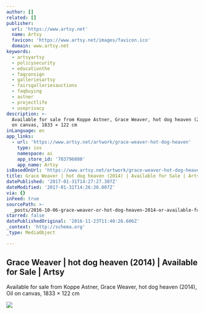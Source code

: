 ```yaml
---
author: []
related: []
publisher:
  url: 'https://www.artsy.net'
  name: Artsy
  favicon: 'https://www.artsy.net/images/favicon.ico'
  domain: www.artsy.net
keywords:
  - artsyartsy
  - policysecurity
  - educationthe
  - faqconsign
  - galleriesartsy
  - fairsgalleriesauctions
  - faqbuying
  - astner
  - projectlife
  - useprivacy
description: >-
  Available for sale from Koppe Astner, Grace Weaver, hot dog heaven (2014), Oil
  on canvas, 1833 × 122 cm
inLanguage: en
app_links:
  - url: 'https://www.artsy.net/artwork/grace-weaver-hot-dog-heaven'
    type: ios
    namespace: ai
    app_store_id: '703796080'
    app_name: Artsy
isBasedOnUrl: 'https://www.artsy.net/artwork/grace-weaver-hot-dog-heaven'
title: Grace Weaver | hot dog heaven (2014) | Available for Sale | Artsy
datePublished: '2017-01-31T14:27:27.307Z'
dateModified: '2017-01-31T14:26:38.007Z'
via: {}
inFeed: true
sourcePath: >-
  _posts/2016-10-06-grace-weaver-or-hot-dog-heaven-2014-or-available-for-sale-or.md
starred: false
datePublishedOriginal: '2016-11-23T11:40:26.606Z'
_context: 'http://schema.org'
_type: MediaObject

---
```

<article style=""><h1>Grace Weaver | hot dog heaven (2014) | Available for Sale | Artsy</h1><p>Available for sale from Koppe Astner, Grace Weaver, hot dog heaven (2014), Oil on canvas, 1833 × 122 cm</p><img src="https://d7hftxdivxxvm.cloudfront.net/?resize_to=fit&amp;width=440&amp;height=640&amp;quality=95&amp;src=https%3A%2F%2Fd32dm0rphc51dk.cloudfront.net%2FvZEfNXthsccC-wqyE7qLWA%2Flarge.jpg" /></article>